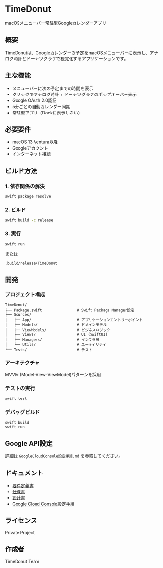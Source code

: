 # TimeDonut

macOSメニューバー常駐型Googleカレンダーアプリ

## 概要

TimeDonutは、Googleカレンダーの予定をmacOSメニューバーに表示し、アナログ時計とドーナツグラフで視覚化するアプリケーションです。

## 主な機能

- メニューバーに次の予定までの時間を表示
- クリックでアナログ時計 + ドーナツグラフのポップオーバー表示
- Google OAuth 2.0認証
- 5分ごとの自動カレンダー同期
- 常駐型アプリ（Dockに表示しない）

## 必要要件

- macOS 13 Ventura以降
- Googleアカウント
- インターネット接続

## ビルド方法

### 1. 依存関係の解決

```bash
swift package resolve
```

### 2. ビルド

```bash
swift build -c release
```

### 3. 実行

```bash
swift run
```

または

```bash
.build/release/TimeDonut
```

## 開発

### プロジェクト構成

```
TimeDonut/
├── Package.swift                # Swift Package Manager設定
├── Sources/
│   ├── App/                     # アプリケーションエントリーポイント
│   ├── Models/                  # ドメインモデル
│   ├── ViewModels/              # ビジネスロジック
│   ├── Views/                   # UI (SwiftUI)
│   ├── Managers/                # インフラ層
│   └── Utils/                   # ユーティリティ
└── Tests/                       # テスト
```

### アーキテクチャ

MVVM (Model-View-ViewModel)パターンを採用

### テストの実行

```bash
swift test
```

### デバッグビルド

```bash
swift build
swift run
```

## Google API設定

詳細は `GoogleCloudConsole設定手順.md` を参照してください。

## ドキュメント

- [要件定義書](要件定義書.md)
- [仕様書](仕様書.md)
- [設計書](設計書.md)
- [Google Cloud Console設定手順](GoogleCloudConsole設定手順.md)

## ライセンス

Private Project

## 作成者

TimeDonut Team
